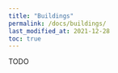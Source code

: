 ```yaml
---
title: "Buildings"
permalink: /docs/buildings/
last_modified_at: 2021-12-28
toc: true
---
```


TODO

